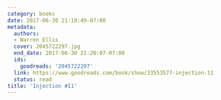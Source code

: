 ```yaml
---
category: books
date: 2017-06-30 21:19:49-07:00
metadata:
  authors:
  - Warren Ellis
  cover: 2045722297.jpg
  end_date: 2017-06-30 21:20:07-07:00
  ids:
    goodreads: '2045722297'
  link: https://www.goodreads.com/book/show/33553577-injection-11
  status: read
title: 'Injection #11'
---
```

